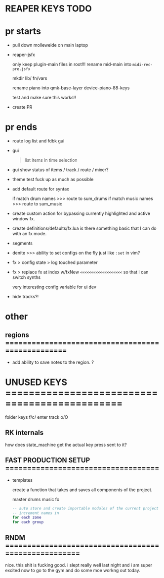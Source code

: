 # REAPER KEYS TODO

# pr starts

- pull down molleweide on main laptop

- reaper-jsfx

    only keep plugin-main files in root!!!
    rename mid-main into `midi-rec-pre.jsfx`

    mkdir lib/
    fn/vars

    rename piano into 
    qmk-base-layer
    device-piano-88-keys

    test and make sure this works!!


- create PR

# pr ends

- route log list and fdbk
    gui

- gui 
    > list items in time selection

- gui 
    show status of 
    items / track / route / mixer?


- theme
    test
    fuck up as much as possible


- add default route for syntax

    if match drum names >>> route to sum_drums
    if match music names >>> route to sum_music

* create custom action for bypassing currently highlighted and active window fx.

* create definitions/defaults/fx.lua
    is there something basic that I can do with an fx mode.

- segments

- denite >>> ability to set configs on the fly just like `:set` in vim?

* fx > config state > log touched parameter

- fx > replace fx at index w/fxNew `<<<<<<<<<<<<<<<<<<<`
    so that I can switch synths

    very interesting config variable for ui dev

* hide tracks?!

# other #######################################################

## regions =================================================

- add ability to save notes to the region. ?

# UNUSED KEYS ==============================================

folder keys f/c/<TAB>
enter track o/O

## RK internals

how does state_machine get the actual key press sent to it?

## FAST PRODUCTION SETUP ===================================

- templates

    create a function that takes and saves all components of the project.

    master
    drums
    music
    fx

    ```lua
    -- auto store and create importable modules of the current project
    -- increment names in
    for each zone
    for each group
    ```

## RNDM ====================================================

nice. this shit is fucking good. i slept really well last night and
i am super excited now to go to the gym and do some moe workng out today.


